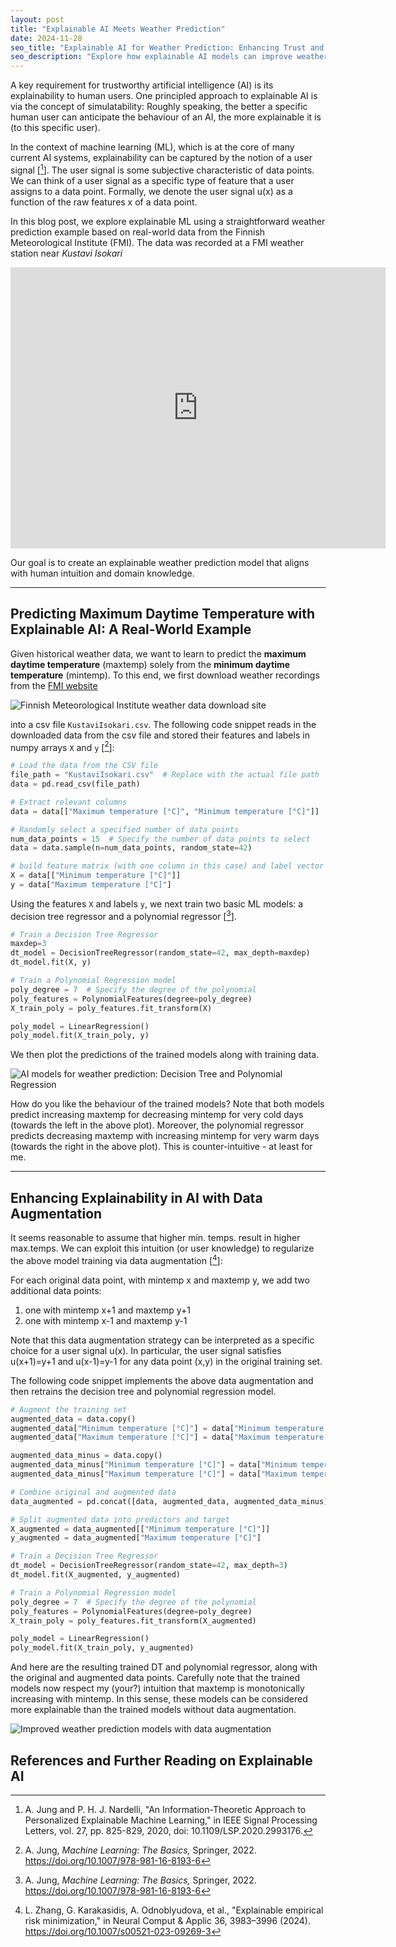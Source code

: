 ```yaml
---
layout: post
title: "Explainable AI Meets Weather Prediction" 
date: 2024-11-28
seo_title: "Explainable AI for Weather Prediction: Enhancing Trust and Accuracy"
seo_description: "Explore how explainable AI models can improve weather prediction accuracy using data from the Finnish Meteorological Institute. Learn about user signals and data augmentation."
---
```


A key requirement for trustworthy artificial intelligence (AI) is its explainability to human users. 
One principled approach to explainable AI is via the concept of simulatability: Roughly speaking, 
the better a specific human user can anticipate the behaviour of an AI, the more explainable it 
is (to this specific user). 

In the context of machine learning (ML), which is at the core of many current AI systems, explainability 
can be captured by the notion of a user signal [[^1]]. The user signal is some subjective characteristic of 
data points. We can think of a user signal as a specific type of feature that a user assigns to a data point. 
Formally, we denote the user signal u(x) as a function of the raw features x of a data point. 


In this blog post, we explore explainable ML using a straightforward weather prediction example based 
on real-world data from the Finnish Meteorological Institute (FMI). The data was recorded at a FMI weather 
station near *Kustavi Isokari*

<iframe
  src="https://www.google.com/maps/embed?pb=!1m18!1m12!1m3!1d2000.1234567890!2d21.123456!3d60.123456!2m3!1f0!2f0!3f0!3m2!1i1024!2i768!4f13.1!3m3!1m2!1s0x1234567890abcdef%3A0xabcdef1234567890!2sIsokari%2C%20Kustavi%2C%20Finland!5e0!3m2!1sen!2sfi!4v1695775176803!5m2!1sen!2sfi&z=6"
  width="600"
  height="450"
  style="border:0;"
  allowfullscreen=""
  loading="lazy"
  referrerpolicy="no-referrer-when-downgrade">
</iframe>

Our goal is to create an explainable weather prediction model that aligns with human intuition 
and domain knowledge.

---

## Predicting Maximum Daytime Temperature with Explainable AI: A Real-World Example

Given historical weather data, we want to learn to predict the **maximum daytime temperature** (maxtemp)
solely from the **minimum daytime temperature** (mintemp). To this end, we first download weather recordings 
from the [FMI website](https://en.ilmatieteenlaitos.fi/download-observations)

![Finnish Meteorological Institute weather data download site](assets/PostEERM/FMIDownloadSite.jpg)

into a csv file `KustaviIsokari.csv`. The following code snippet reads in the downloaded data from the csv file 
and stored their features and labels in numpy arrays `X` and `y` [[^3]]: 
```python
# Load the data from the CSV file
file_path = "KustaviIsokari.csv"  # Replace with the actual file path
data = pd.read_csv(file_path)

# Extract relevant columns
data = data[["Maximum temperature [°C]", "Minimum temperature [°C]"]]

# Randomly select a specified number of data points
num_data_points = 15  # Specify the number of data points to select
data = data.sample(n=num_data_points, random_state=42)

# build feature matrix (with one column in this case) and label vector
X = data[["Minimum temperature [°C]"]]  
y = data["Maximum temperature [°C]"]    
```

Using the features `X` and labels `y`, we next train two basic ML models: 
a decision tree regressor and a polynomial regressor [[^3]]. 
```python
# Train a Decision Tree Regressor
maxdep=3 
dt_model = DecisionTreeRegressor(random_state=42, max_depth=maxdep)
dt_model.fit(X, y)

# Train a Polynomial Regression model
poly_degree = 7  # Specify the degree of the polynomial
poly_features = PolynomialFeatures(degree=poly_degree)
X_train_poly = poly_features.fit_transform(X)

poly_model = LinearRegression()
poly_model.fit(X_train_poly, y)  
```
We then plot the predictions of the trained models along with training data.

![AI models for weather prediction: Decision Tree and Polynomial Regression](assets/PostEERM/dtpolyreg.png)

How do you like the behaviour of the trained models? Note that both models predict increasing maxtemp 
for decreasing mintemp for very cold days (towards the left in the above plot). Moreover, the polynomial regressor 
predicts decreasing maxtemp with increasing mintemp for very warm days (towards the right in the above plot). 
This is counter-intuitive - at least for me.


---

## Enhancing Explainability in AI with Data Augmentation

It seems reasonable to assume that higher min. temps. result in higher max.temps. 
We can exploit this intuition (or user knowledge) to regularize the above model training 
via data augmentation [[^4]]:

For each original data point, with mintemp x and maxtemp y, we add two 
additional data points: 
1. one with mintemp x+1 and maxtemp y+1
2. one with mintemp x-1 and maxtemp y-1 

Note that this data augmentation strategy can be interpreted as 
a specific choice for a user signal u(x). In particular, the user signal 
satisfies u(x+1)=y+1 and u(x-1)=y-1 for any data point (x,y) 
in the original training set. 

The following code snippet implements the above data augmentation and 
then retrains the decision tree and polynomial regression model.  
```python
# Augment the training set
augmented_data = data.copy()
augmented_data["Minimum temperature [°C]"] = data["Minimum temperature [°C]"] + 1
augmented_data["Maximum temperature [°C]"] = data["Maximum temperature [°C]"] + 1

augmented_data_minus = data.copy()
augmented_data_minus["Minimum temperature [°C]"] = data["Minimum temperature [°C]"] - 1
augmented_data_minus["Maximum temperature [°C]"] = data["Maximum temperature [°C]"] - 1

# Combine original and augmented data
data_augmented = pd.concat([data, augmented_data, augmented_data_minus], ignore_index=True)

# Split augmented data into predictors and target
X_augmented = data_augmented[["Minimum temperature [°C]"]]
y_augmented = data_augmented["Maximum temperature [°C]"]

# Train a Decision Tree Regressor
dt_model = DecisionTreeRegressor(random_state=42, max_depth=3)
dt_model.fit(X_augmented, y_augmented)

# Train a Polynomial Regression model
poly_degree = 7  # Specify the degree of the polynomial
poly_features = PolynomialFeatures(degree=poly_degree)
X_train_poly = poly_features.fit_transform(X_augmented)

poly_model = LinearRegression()
poly_model.fit(X_train_poly, y_augmented)
```

And here are the resulting trained DT and polynomial regressor, along with the 
original and augmented data points. Carefully note that the trained models 
now respect my (your?) intuition that maxtemp is monotonically increasing 
with mintemp. In this sense, these models can be considered more explainable 
than the trained models without data augmentation. 

![Improved weather prediction models with data augmentation](assets/PostEERM/dtpolyregexplainable.png)

## References and Further Reading on Explainable AI 

[^1]: A. Jung and P. H. J. Nardelli, "An Information-Theoretic Approach to Personalized Explainable Machine Learning," in IEEE Signal Processing Letters, vol. 27, pp. 825-829, 2020, doi: 10.1109/LSP.2020.2993176.  

[^2]: You can find a Python script to reproduce the presented results here: [click me](assets/PostEERM/ExplainableML.py) 

[^3]: A. Jung, *Machine Learning: The Basics,* Springer, 2022. https://doi.org/10.1007/978-981-16-8193-6

[^4]: L. Zhang, G. Karakasidis, A. Odnoblyudova, et al., "Explainable empirical risk minimization," in Neural Comput & Applic 36, 3983–3996 (2024). https://doi.org/10.1007/s00521-023-09269-3




